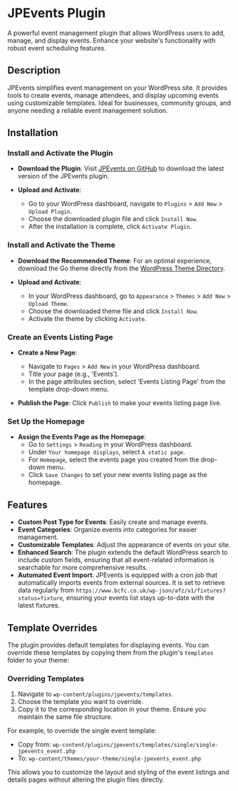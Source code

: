 # JPEvents Plugin

A powerful event management plugin that allows WordPress users to add, manage, and display events. Enhance your website's functionality with robust event scheduling features.

## Description

JPEvents simplifies event management on your WordPress site. It provides tools to create events, manage attendees, and display upcoming events using customizable templates. Ideal for businesses, community groups, and anyone needing a reliable event management solution.

## Installation

### Install and Activate the Plugin

- **Download the Plugin**:
  Visit [JPEvents on GitHub](https://github.com/ssslow/jpevents) to download the latest version of the JPEvents plugin.

- **Upload and Activate**:
  - Go to your WordPress dashboard, navigate to `Plugins` > `Add New` > `Upload Plugin`.
  - Choose the downloaded plugin file and click `Install Now`.
  - After the installation is complete, click `Activate Plugin`.

### Install and Activate the Theme

- **Download the Recommended Theme**:
  For an optimal experience, download the Go theme directly from the [WordPress Theme Directory](https://wordpress.org/themes/go/).

- **Upload and Activate**:
  - In your WordPress dashboard, go to `Appearance` > `Themes` > `Add New` > `Upload Theme`.
  - Choose the downloaded theme file and click `Install Now`.
  - Activate the theme by clicking `Activate`.

### Create an Events Listing Page

- **Create a New Page**:
  - Navigate to `Pages` > `Add New` in your WordPress dashboard.
  - Title your page (e.g., 'Events').
  - In the page attributes section, select 'Events Listing Page' from the template drop-down menu.

- **Publish the Page**:
  Click `Publish` to make your events listing page live.

### Set Up the Homepage

- **Assign the Events Page as the Homepage**:
  - Go to `Settings` > `Reading` in your WordPress dashboard.
  - Under `Your homepage displays`, select `A static page`.
  - For `Homepage`, select the events page you created from the drop-down menu.
  - Click `Save Changes` to set your new events listing page as the homepage.

## Features

- **Custom Post Type for Events**: Easily create and manage events.
- **Event Categories**: Organize events into categories for easier management.
- **Customizable Templates**: Adjust the appearance of events on your site.
- **Enhanced Search**: The plugin extends the default WordPress search to include custom fields, ensuring that all event-related information is searchable for more comprehensive results.
- **Automated Event Import**: JPEvents is equipped with a cron job that automatically imports events from external sources. It is set to retrieve data regularly from `https://www.bcfc.co.uk/wp-json/afz/v1/fixtures?status=fixture`, ensuring your events list stays up-to-date with the latest fixtures.

## Template Overrides

The plugin provides default templates for displaying events. You can override these templates by copying them from the plugin's `templates` folder to your theme:

### Overriding Templates

1. Navigate to `wp-content/plugins/jpevents/templates`.
2. Choose the template you want to override.
3. Copy it to the corresponding location in your theme. Ensure you maintain the same file structure.

For example, to override the single event template:
- Copy from: `wp-content/plugins/jpevents/templates/single/single-jpevents_event.php`
- To: `wp-content/themes/your-theme/single-jpevents_event.php`

This allows you to customize the layout and styling of the event listings and details pages without altering the plugin files directly.
